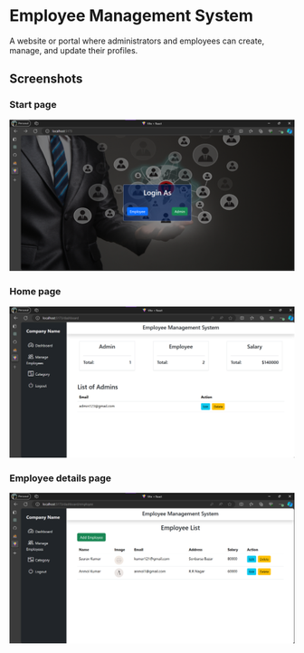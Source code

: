 # Employee Management System
A website or portal where administrators and employees can create, manage, and update their profiles.

## Screenshots

### Start page

![start page](ss/emp1.png)

### Home page

![Home page](ss/emp2.png)

### Employee details page

![Employee deatails page](ss/emp3.png)
